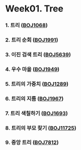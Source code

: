 # Week01.  Tree

### 1. 트리 			([BOJ1068](boj.kr/1068))

### 2. 트리 순회 		([BOJ1991](boj.kr/1991))

### 3. 이진 검색 트리 	([BOJ5639](boj.kr/5639))

### 4. 우수 마을 		([BOJ1949](boj.kr/1949))

### 5. 트리의 가중치 	([BOJ1289](boj.kr/1289))

### 6. 트리의 지름		([BOJ1967](boj.kr/1967))

### 7. 트리 색칠하기 	([BOJ1693](boj.kr/1693))

### 8. 트리의 부모 찾기 	([BOJ11725](boj.kr/11725))

### 9. 중앙 트리 		([BOJ7812](boj.kr/7812))



